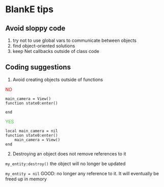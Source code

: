 # BlankE tips
## Avoid sloppy code

1. try not to use global vars to communicate between objects
2. find object-oriented solutions
3. keep Net callbacks outside of class code

## Coding suggestions

1. Avoid creating objects outside of functions

<font color="red">NO</font>
```
main_camera = View()
function state0:enter()

end
```

<font color="limegreen">YES</font>
```
local main_camera = nil
function state0:enter()
    main_camera = View()
end
```

2. Destroying an object does not remove references to it

`my_entity:destroy()` the object will no longer be updated

`my_entity = nil` GOOD: no longer any reference to it. It will eventually be freed up in memory
